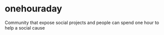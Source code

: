 # onehouraday
Community that expose social projects and people can spend one hour to help a social cause
